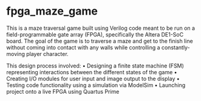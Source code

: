 # fpga_maze_game

This is a maze traversal game built using Verilog code meant to be run on a field-programmable gate array (FPGA), specifically the Altera DE1-SoC board. The goal of the game is to traverse a maze and get to the finish line without coming into contact with any walls while controlling a constantly-moving player character.

This design process involved:
• Designing a finite state machine (FSM) representing interactions between the different states of the game
• Creating I/O modules for user input and image output to the display
• Testing code functionality using a simulation via ModelSim
• Launching project onto a live FPGA using Quartus Prime
